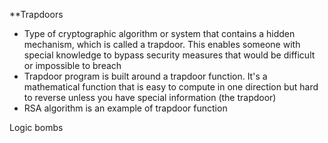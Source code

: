 **Trapdoors
- Type of cryptographic algorithm or system that contains a hidden mechanism, which is called a trapdoor. This enables someone with special knowledge to bypass security measures that would be difficult or impossible to breach
- Trapdoor program is built around a trapdoor function. It's a mathematical function that is easy to compute in one direction but hard to reverse unless you have special information (the trapdoor)
- RSA algorithm is an example of trapdoor function

Logic bombs 